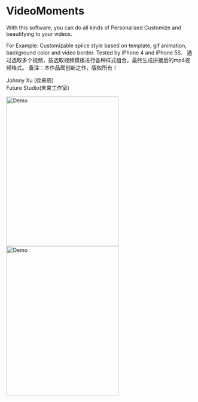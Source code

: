 # VideoMoments
With this software, you can do all kinds of Personalised Customize and  beautifying to your videos. 

For Example:  Customizable splice style based on template,  gif animation, background color and video border. Tested by iPhone 4 and iPhone 5S.
  
通过选取多个视频，按选取视频模板进行各种样式组合，最终生成拼接后的mp4视频格式。 备注：本作品属创新之作，版权所有！
  
Johnny Xu (徐景周)  
Future Studio(未来工作室) 

<img src="https://github.com/xujingzhou/VideoMoments/blob/master/Resource/Demo/Demo.gif" width = "300" height = "400" alt="Demo" align=center />

<img src="https://github.com/xujingzhou/VideoMoments/blob/master/Resource/Demo/CN_640x960_0.jpg" width = "300" height = "400" alt="Demo" align=center />

	  
